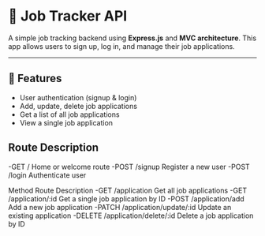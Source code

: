 # 💼 Job Tracker API

A simple job tracking backend using **Express.js** and **MVC architecture**. This app allows users to sign up, log in, and manage their job applications.

---

## 🚀 Features

- User authentication (signup & login)
- Add, update, delete job applications
- Get a list of all job applications
- View a single job application

## Route	Description
-GET	  /	          Home or welcome route
-POST	/signup   	Register a new user
-POST	/login	    Authenticate user

Method	Route	Description
-GET	    /application	            Get all job applications
-GET	    /application/:id	        Get a single job application by ID
-POST	  /application/add	        Add a new job application
-PATCH	  /application/update/:id	  Update an existing application
-DELETE	/application/delete/:id  	Delete a job application by ID

